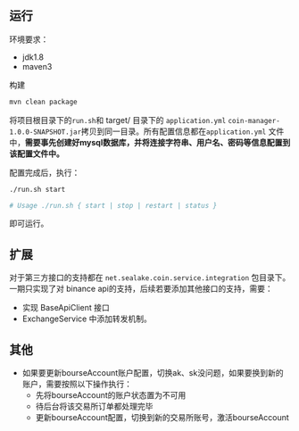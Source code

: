 ## 运行

环境要求：
+ jdk1.8
+ maven3

构建
```bash
mvn clean package
```

将项目根目录下的`run.sh`和 target/ 目录下的 `application.yml` `coin-manager-1.0.0-SNAPSHOT.jar`拷贝到同一目录。所有配置信息都在`application.yml` 文件中，**需要事先创建好mysql数据库，并将连接字符串、用户名、密码等信息配置到该配置文件中。**

配置完成后，执行：

```bash
./run.sh start

# Usage ./run.sh { start | stop | restart | status }
```

即可运行。

## 扩展

对于第三方接口的支持都在 `net.sealake.coin.service.integration` 包目录下。
一期只实现了对 binance api的支持，后续若要添加其他接口的支持，需要：

+ 实现 BaseApiClient 接口
+ ExchangeService 中添加转发机制。

## 其他

+ 如果要更新bourseAccount账户配置，切换ak、sk没问题，如果要换到新的账户，需要按照以下操作执行：
  - 先将bourseAccount的账户状态置为不可用
  - 待后台将该交易所订单都处理完毕
  - 更新bourseAccount配置，切换到新的交易所账号，激活bourseAccount
